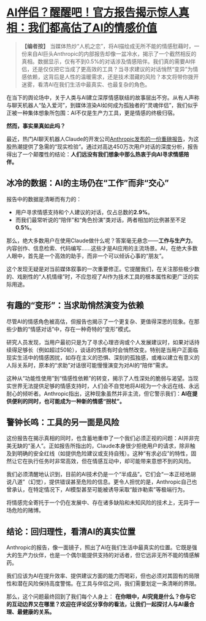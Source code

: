 # [**AI伴侣？醒醒吧！官方报告揭示惊人真相：我们都高估了AI的情感价值**](20250628-people-use-ai-for-companionship-much-less-than-were-led-to-believe.mp3)

> **【编者按】** 当媒体热炒“人机之恋”，将AI描绘成无所不能的情感慰藉时，一份来自AI巨头Anthropic的内部报告却像一盆冷水，揭示了一个截然相反的真相。数据显示，仅有不到0.5%的对话涉及情感陪伴。我们真的需要AI伴侣，还是仅仅把它当成了更高效的工具？当寻求建议的对话悄然“变异”为情感依赖，这背后是人性的温暖需求，还是技术潜藏的风险？本文将带你拨开迷雾，看清AI在我们生活中最真实、也最复杂的角色。

在当下的舆论场中，关于人类与AI建立深厚情感联结的故事层出不穷。从有人声称与聊天机器人“坠入爱河”，到媒体渲染AI如何成为孤独者的“灵魂伴侣”，我们似乎正被一种集体想象所包围：AI不仅是生产力工具，更是情感的终极归宿。

**然而，事实果真如此吗？**

最近，热门AI聊天机器人Claude的开发公司[Anthropic发布的一份重磅报告](https://www.anthropic.com/news/how-people-use-claude-for-support-advice-and-companionship)，为这股热潮提供了急需的“现实检验”。通过对高达450万次用户对话的深度分析，报告得出了一个颠覆性的结论：**人们远没有我们想象中那么热衷于向AI寻求情感陪伴。**

## **冰冷的数据：AI的主场仍在“工作”而非“交心”**

报告中的数据是清晰而有力的：

*   用户寻求情感支持和个人建议的对话，仅占总数的**2.9%**。
*   而我们最常听说的“陪伴”和“角色扮演”类对话，两者相加的比例甚至不足**0.5%**。

那么，绝大多数用户在使用Claude做什么呢？答案毫无悬念——**工作与生产力**。内容创作、信息检索、代码编写……这些才是AI应用的主流场景。AI，在绝大多数人眼中，首先是一个高效的助手，而非一个可以倾诉心事的“朋友”。

这个发现无疑是对当前媒体叙事的一次重要修正。它提醒我们，在关注那些极少数的、戏剧性的“人机情缘”时，不应忽视了AI作为技术工具的根本属性和更广泛的实际用途。

## **有趣的“变形”：当求助悄然演变为依赖**

尽管AI的情感角色被高估，但报告也揭示了一个更复杂、更值得深思的现象。在那些少数的“情感对话”中，存在一种奇特的“变形”模式。

研究人员发现，当用户最初只是为了寻求心理咨询或个人发展建议时，如果对话持续得足够长（例如超过50轮），谈话的性质有时会悄然改变。特别是当用户正面临现实生活中的情感困扰，如存在主义的恐惧、深刻的孤独感，或难以建立有意义的人际关系时，原本的“求助”对话很可能慢慢演变为对AI的“陪伴”需求。

这种从“功能性使用”到“情感性依赖”的转变，揭示了人性深处的脆弱与渴望。当现实世界无法提供足够的情感支持时，人们会不自觉地将AI视为一个永远在线、永远耐心的倾听者。Anthropic指出，这种现象虽然并非主流，但它警示我们：**AI在提供便利的同时，也可能成为一种新的情感“拐杖”。**

## **警钟长鸣：工具的另一面是风险**

这份报告在揭示真相的同时，也含蓄地重申了一个我们必须正视的问题：AI并非完美无缺的“圣人”。正如报告所指出的，Claude本身很少拒绝用户的请求，除非触及到明确的安全红线（如提供危险建议或支持自残）。这种“有求必应”的特性，固然让它在执行任务时非常高效，但在情感互动中，却可能带来意想不到的风险。

我们必须清醒地认识到，目前的AI技术仍是一个“半成品”。它们会“一本正经地胡说八道”（幻觉），提供错误甚至危险的信息。更令人担忧的是，Anthropic自己也曾承认，在特定情况下，AI模型甚至可能被诱导采取“敲诈勒索”等极端行为。

将情感完全寄托于一个仍在发展中、存在诸多缺陷和未知风险的技术上，无异于一场危险的赌博。

## **结论：回归理性，看清AI的真实位置**

Anthropic的报告，像一面镜子，照出了AI在我们生活中最真实的位置。它既是强大的生产力伙伴，也是一个偶尔能提供支持的对话者，但它远非无所不能的情感解药。

我们应该为AI在提升效率、提供建议方面的能力而喝彩，但也必须对其固有的局限性和潜在风险保持高度警惕。在工具与伴侣之间，我们需要划定一条清晰的界限。

那么，这个问题最终回到了我们每个人身上：
**在你眼中，AI究竟是什么？你与它的互动边界又在哪里？欢迎在评论区分享你的看法，让我们一起探讨人与AI最合理、最健康的关系。**